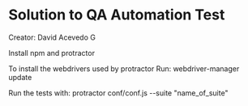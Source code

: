 # Solution to QA Automation Test
Creator: David Acevedo G

Install npm and protractor

To install the webdrivers used by protractor Run: webdriver-manager update 

Run the tests with:
                    protractor conf/conf.js --suite "name_of_suite"


